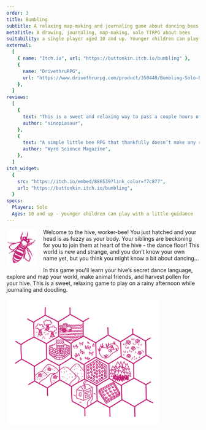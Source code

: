 ```yaml
---
order: 3
title: Bumbling
subtitle: A relaxing map-making and journaling game about dancing bees
metaTitle: A drawing, journaling, map-making, solo TTRPG about bees
suitability: a single player aged 10 and up. Younger children can play with a little guidance
external:
  [
    { name: "Itch.io", url: "https://buttonkin.itch.io/bumbling" },
    {
      name: "DrivethruRPG",
      url: "https://www.drivethrurpg.com/product/350440/Bumbling-Solo-RPG",
    },
  ]
reviews:
  [
    {
      text: "This is a sweet and relaxing way to pass a couple hours of a summer afternoon",
      author: "sinopiasaur",
    },
    {
      text: "A simple little bee RPG that thankfully doesn’t make any references to that b---dy film",
      author: "Wyrd Science Magazine",
    },
  ]
itch_widget:
  {
    src: "https://itch.io/embed/886539?link_color=f7c877",
    url: "https://buttonkin.itch.io/bumbling",
  }
specs:
  Players: Solo
  Ages: 10 and up - younger children can play with a little guidance
---
```


<p>
    <img src="bee.png" style="width:80px;float:left;border:0;margin:0 1rem 1rem 0;" alt="">
    Welcome to the hive, worker-bee! You just hatched and your head is as fuzzy as your body. Your siblings are beckoning for you to join them at heart of the hive - the dance floor! This world is new and strange, and you don’t know your own name yet, but you think you might know a bit about dancing...
</p>
<p>
    In this game you'll learn your hive’s secret dance language, explore and map your world, make animal friends, and harvest pollen for your hive. This is a sweet, relaxing game to play on a rainy afternoon while journaling and doodling.
</p>
<img src="hexes.png" style="max-width:400px;border:0" alt="">
